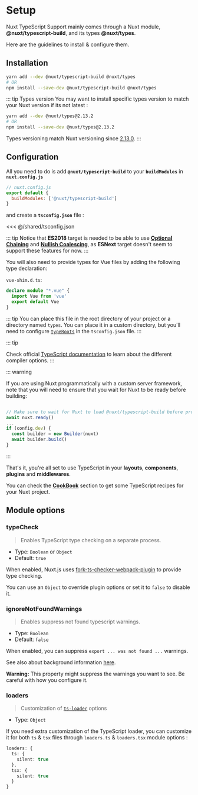 # Setup

Nuxt TypeScript Support mainly comes through a Nuxt module, **@nuxt/typescript-build**, and its types **@nuxt/types**.

Here are the guidelines to install & configure them.

## Installation

```sh
yarn add --dev @nuxt/typescript-build @nuxt/types
# OR
npm install --save-dev @nuxt/typescript-build @nuxt/types
```

::: tip Types version
You may want to install specific types version to match your Nuxt version if its not latest :

```sh
yarn add --dev @nuxt/types@2.13.2
# OR
npm install --save-dev @nuxt/types@2.13.2
```

Types versioning match Nuxt versioning since [2.13.0](https://github.com/nuxt/nuxt.js/releases/tag/v2.13.0).
:::

## Configuration

All you need to do is add **`@nuxt/typescript-build`** to your **`buildModules`** in **`nuxt.config.js`**

```js
// nuxt.config.js
export default {
  buildModules: ['@nuxt/typescript-build']
}
```

and create a **`tsconfig.json`** file :

<<< @/shared/tsconfig.json

::: tip
Notice that **ES2018** target is needed to be able to use [**Optional Chaining**](https://www.typescriptlang.org/docs/handbook/release-notes/typescript-3-7.html#optional-chaining) and [**Nullish Coalescing**](https://www.typescriptlang.org/docs/handbook/release-notes/typescript-3-7.html#nullish-coalescing), as **ESNext** target doesn't seem to support these features for now.
:::

You will also need to provide types for Vue files by adding the following type declaration:

`vue-shim.d.ts`:
```ts 
declare module "*.vue" {
  import Vue from 'vue'
  export default Vue
}
```

::: tip
You can place this file in the root directory of your project or a directory named `types`. You can place it in a custom directory, but you'll need to configure [`typeRoots`](https://www.typescriptlang.org/docs/handbook/tsconfig-json.html#types-typeroots-and-types) in the `tsconfig.json` file.
:::

::: tip

Check official [TypeScript documentation](https://www.typescriptlang.org/docs/handbook/compiler-options.html) to learn about the different compiler options.
:::

::: warning

If you are using Nuxt programmatically with a custom server framework, note that you will need to ensure that you wait for Nuxt to be ready before building:

```js

// Make sure to wait for Nuxt to load @nuxt/typescript-build before proceeding
await nuxt.ready()
...
if (config.dev) {
  const builder = new Builder(nuxt)
  await builder.build()
}
```
:::

That's it, you're all set to use TypeScript in your **layouts**, **components**, **plugins** and **middlewares**.

You can check the [**CookBook**](../cookbook/components/) section to get some TypeScript recipes for your Nuxt project.

## Module options

### typeCheck

> Enables TypeScript type checking on a separate process.

- Type: `Boolean` or `Object`
- Default: `true`

When enabled, Nuxt.js uses [fork-ts-checker-webpack-plugin](https://github.com/TypeStrong/fork-ts-checker-webpack-plugin) to provide type checking.

You can use an `Object` to override plugin options or set it to `false` to disable it.

### ignoreNotFoundWarnings

> Enables suppress not found typescript warnings.

- Type: `Boolean`
- Default: `false`

When enabled, you can suppress `export ... was not found ...` warnings.

See also about background information [here](https://github.com/TypeStrong/ts-loader/issues/653).

**Warning:** This property might suppress the warnings you want to see. Be careful with how you configure it.

### loaders

> Customization of [`ts-loader`](https://github.com/TypeStrong/ts-loader#loader-options) options

- Type: `Object`

If you need extra customization of the TypeScript loader, you can customize it for both `ts` & `tsx` files through `loaders.ts` & `loaders.tsx` module options :

```ts
loaders: {
  ts: {
    silent: true
  },
  tsx: {
    silent: true
  }
}
```
